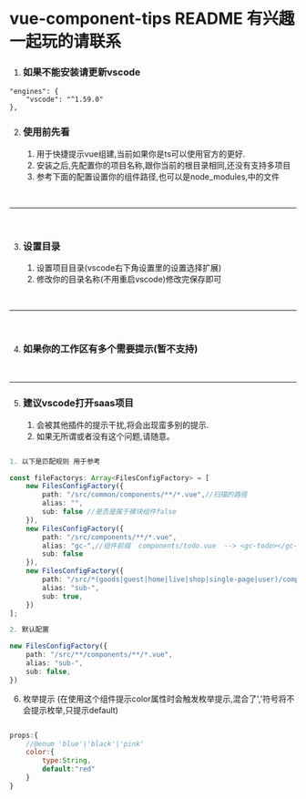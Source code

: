 # vue-component-tips README 有兴趣一起玩的请联系

1. ### 如果不能安装请更新vscode

```
"engines": {
    "vscode": "^1.59.0"
},

```

2. ### 使用前先看
   1. 用于快捷提示vue组建,当前如果你是ts可以使用官方的更好.
   2. 安装之后,先配置你的项目名称,跟你当前的根目录相同,还没有支持多项目
   3. 参考下面的配置设置你的组件路径,也可以是node_modules,中的文件

<br/>

---
<br/>

3. ### 设置目录
   1. 设置项目目录(vscode右下角设置里的设置选择扩展)
   2. 修改你的目录名称(不用重启vscode)修改完保存即可

<br/>

---
<br/>

4. ### 如果你的工作区有多个需要提示(暂不支持)

<br/>

---

5. ### 建议vscode打开saas项目
   1. 会被其他插件的提示干扰,将会出现蛮多别的提示.
   2. 如果无所谓或者没有这个问题,请随意。

``` typescript

1. 以下是匹配规则 用于参考

const fileFactorys: Array<FilesConfigFactory> = [
    new FilesConfigFactory({
        path: "/src/common/components/**/*.vue",//扫描的路径
        alias: "",
        sub: false //是否是属于模块组件false
    }),
    new FilesConfigFactory({
        path: "/src/components/**/*.vue",
        alias: "gc-",//组件前缀  components/todo.vue  --> <gc-todo></gc-todo>
        sub: false
    }),
    new FilesConfigFactory({
        path: "/src/*(goods|guest|home|live|shop|single-page|user)/components/**/*.vue",
        alias: "sub-",
        sub: true,
    })
];

2. 默认配置

new FilesConfigFactory({
    path: "/src/**/components/**/*.vue",
    alias: "sub-",
    sub: false,
})

```

6. 枚举提示 (在使用这个组件提示color属性时会触发枚举提示,混合了','符号将不会提示枚举,只提示default)

``` js

props:{
    //@enum 'blue'|'black'|'pink'
    color:{
        type:String,
        default:"red"
    }
}


```